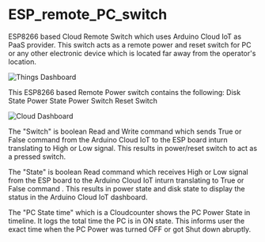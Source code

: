 # ESP_remote_PC_switch

ESP8266 based Cloud Remote Switch which uses Arduino Cloud IoT as PaaS provider. This switch acts as a remote power and reset switch for PC or any other electronic device which is located far away from the operator's location.

![Things Dashboard](https://github.com/skillsheen/ESP_remote_PC_switch/assets/133706254/df93ff24-21bb-4287-87a7-5a671c6e16fe)

This ESP8266 based Remote Power switch contains the following:
    Disk State
    Power State
    Power Switch
    Reset Switch
    
![Cloud Dashboard](https://github.com/skillsheen/ESP_remote_PC_switch/assets/133706254/c86015c3-426b-4c35-869c-7494daf09320) 
    
The "Switch" is boolean Read and Write command which sends True or False command from the Arduino Cloud IoT to the ESP board inturn translating to High or Low signal. This results in power/reset switch to act as a pressed switch.

The "State" is boolean Read command which receives High or Low signal from the ESP board to the Arduino Cloud IoT inturn translating to True or False command . This results in power state and disk state to display the status in the Arduino Cloud IoT dashboard.

The "PC State time" which is a Cloudcounter shows the PC Power State in timeline. It logs the total time the PC is in ON state. This informs user the exact time when  the PC Power was turned OFF or got Shut down abruptly.

